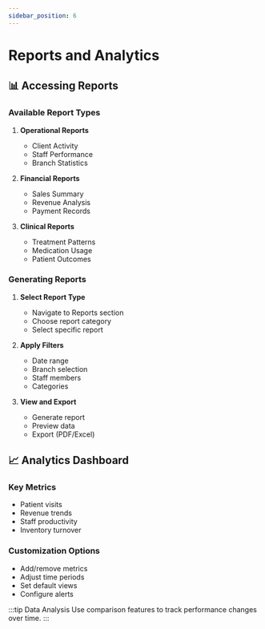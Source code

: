 ```yaml
---
sidebar_position: 6
---
```


# Reports and Analytics

## 📊 Accessing Reports

### Available Report Types

1. **Operational Reports**
   - Client Activity
   - Staff Performance
   - Branch Statistics

2. **Financial Reports**
   - Sales Summary
   - Revenue Analysis
   - Payment Records

3. **Clinical Reports**
   - Treatment Patterns
   - Medication Usage
   - Patient Outcomes

### Generating Reports

1. **Select Report Type**
   - Navigate to Reports section
   - Choose report category
   - Select specific report

2. **Apply Filters**
   - Date range
   - Branch selection
   - Staff members
   - Categories

3. **View and Export**
   - Generate report
   - Preview data
   - Export (PDF/Excel)

## 📈 Analytics Dashboard

### Key Metrics

- Patient visits
- Revenue trends
- Staff productivity
- Inventory turnover

### Customization Options

- Add/remove metrics
- Adjust time periods
- Set default views
- Configure alerts

:::tip Data Analysis
Use comparison features to track performance changes over time.
::: 